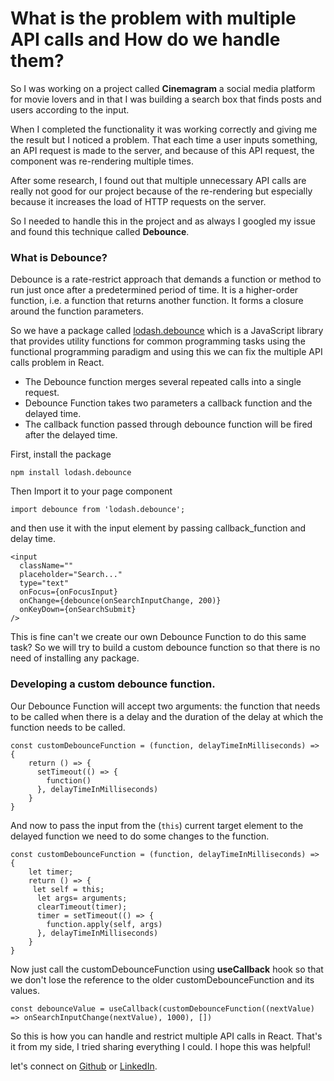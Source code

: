 # What is the problem with multiple API calls and How do we handle them?

So I was working on a project called **Cinemagram** a social media platform for movie lovers and in that I was building a search box that finds posts and users according to the input.

When I completed the functionality it was working correctly and giving me the result but I noticed a problem. That each time a user inputs something, an API request is made to the server, and because of this API request, the component was re-rendering multiple times. 

After some research, I found out that multiple unnecessary API calls are really not good for our project because of the re-rendering but especially because it increases the load of HTTP requests on the server.

So I needed to handle this in the project and as always I googled my issue and found this technique called **Debounce**.
### What is Debounce?
Debounce is a rate-restrict approach that demands a function or method to run just once after a predetermined period of time. It is a higher-order function, i.e. a function that returns another function. It forms a closure around the function parameters.

So we have a package called [lodash.debounce](https://www.npmjs.com/package/lodash.debounce) which is a JavaScript library that provides utility functions for common programming tasks using the functional programming paradigm and using this we can fix the multiple API calls problem in React.

- The Debounce function merges several repeated calls into a single request.
- Debounce Function takes two parameters a callback function and the delayed time.
- The callback function passed through debounce function will be fired after the delayed time.

First, install the package

```
npm install lodash.debounce
``` 
Then Import it to your page component

```
import debounce from 'lodash.debounce';
``` 
and then use it with the input element by passing callback_function and delay time.

```
<input
  className=""
  placeholder="Search..."
  type="text"
  onFocus={onFocusInput}
  onChange={debounce(onSearchInputChange, 200)}
  onKeyDown={onSearchSubmit}
/>
```
This is fine can't we create our own Debounce Function to do this same task? So we will try to build a custom debounce function so that there is no need of installing any package.

### Developing a custom debounce function.

Our Debounce Function will accept two arguments: the function that needs to be called when there is a delay and the duration of the delay at which the function needs to be called.
```
const customDebounceFunction = (function, delayTimeInMilliseconds) => {
    return () => {
      setTimeout(() => {
        function()
      }, delayTimeInMilliseconds)
    }
}
``` 
And now to pass the input from the (``this``) current target element to the delayed function we need to do some changes to the function.
```
const customDebounceFunction = (function, delayTimeInMilliseconds) => {
    let timer;
    return () => {
     let self = this;
      let args= arguments;
      clearTimeout(timer);
      timer = setTimeout(() => {
        function.apply(self, args)
      }, delayTimeInMilliseconds)
    }
}
``` 
Now just call the customDebounceFunction using **useCallback** hook so that we don't lose the reference to the older customDebounceFunction and its values.

```
const debounceValue = useCallback(customDebounceFunction((nextValue) => onSearchInputChange(nextValue), 1000), [])
```

So this is how you can handle and restrict multiple API calls in React.
That's it from my side, I tried sharing everything I could.
I hope this was helpful!

let's connect on [Github](https://github.com/Prathmesh-Dhatrak) or [LinkedIn](https://www.linkedin.com/in/prathmesh-dhatrak).



